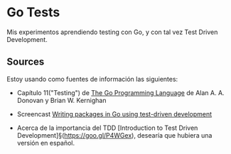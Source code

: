 # Go Tests

Mis experimentos aprendiendo testing con Go, y con tal vez Test Driven Development.

## Sources

Estoy usando como fuentes de información las siguientes:

  - Capítulo 11("Testing") de [The Go Programming Language](https://goo.gl/ZHYt6s) de Alan A. A. Donovan y Brian W. Kernighan

  - Screencast [Writing packages in Go using test-driven development](https://goo.gl/74pYhp)

  - Acerca de la importancia del TDD [Introduction to Test Driven Development]§(https://goo.gl/P4WGex), desearía que
  hubiera una versión en español.